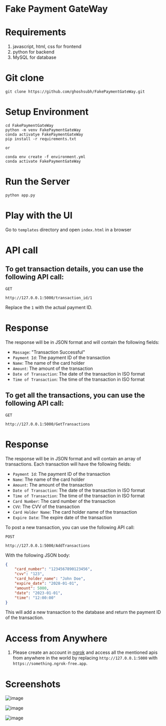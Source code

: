 # Fake Payment GateWay

# Requirements
1. javascript, html, css for frontend
2. python for backend
3. MySQL for database
# Git clone
```
git clone https://github.com/ghoshsubh/FakePaymentGateWay.git
```
   
# Setup Environment
```
cd FakePaymentGateWay
python -m venv FakePaymentGateWay
conda activatye FakePaymentGateWay
pip install -r requirements.txt
```
`or`
```
conda env create -f environment.yml
conda activate FakePaymentGateWay
```
# Run the Server
```
python app.py
```
# Play with the UI

Go to `templates` directory and open `index.html` in a browser


# API call
## To get transaction details, you can use the following API call:

`GET `
```
http://127.0.0.1:5000/transaction_id/1
```

Replace the `1` with the actual payment ID.

# Response
The response will be in JSON format and will contain the following fields:

- `Massage`: "Transaction Successful"
- `Payment Id`: The payment ID of the transaction
- `Name`: The name of the card holder
- `Amount`: The amount of the transaction
- `Date of Transaction`: The date of the transaction in ISO format
- `Time of Transaction`: The time of the transaction in ISO format  

## To get all the transactions, you can use the following API call:
`GET `
```
http://127.0.0.1:5000/GetTransactions
```

# Response
The response will be in JSON format and will contain an array of transactions. Each transaction will have the following fields:

- `Payment Id`: The payment ID of the transaction
- `Name`: The name of the card holder
- `Amount`: The amount of the transaction
- `Date of Transaction`: The date of the transaction in ISO format
- `Time of Transaction`: The time of the transaction in ISO format     
- `Card Number`: The card number of the transaction
- `CVV`: The CVV of the transaction
- `Card Holder Name`: The card holder name of the transaction
- `Expire Date`: The expire date of the transaction

To post a new transaction, you can use the following API call:

`POST`
```
http://127.0.0.1:5000/AddTransactions
```

With the following JSON body:

```json
{
    "card_number": "1234567890123456",
    "cvv": "123",
    "card_holder_name": "John Doe",
    "expire_date": "2028-01-01",
    "amount": 5000,
    "date": "2023-01-01",
    "time": "12:00:00"
}
```

This will add a new transaction to the database and return the payment ID of the transaction.

# Access from Anywhere
1. Please create an account in [ngrok](https://dashboard.ngrok.com/get-started/setup/macos) and access all the mentioned apis from anywhere in the world by replacing `http://127.0.0.1:5000` with `https://something.ngrok-free.app`.

# Screenshots
![image](screenshots/payment_page.png)

![image](screenshots/see_payment_details.png)

![image](screenshots/transaction_details.png)

